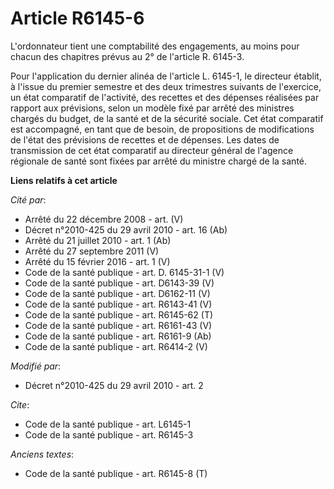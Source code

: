 # Article R6145-6

L'ordonnateur tient une comptabilité des engagements, au moins pour chacun des chapitres prévus au 2° de l'article R.
6145-3. 

Pour l'application du dernier alinéa de l'article L. 6145-1, le directeur établit, à l'issue du premier semestre et des deux
trimestres suivants de l'exercice, un état comparatif de l'activité, des recettes et des dépenses réalisées par rapport aux
prévisions, selon un modèle fixé par arrêté des ministres chargés du budget, de la santé et de la sécurité sociale. Cet état
comparatif est accompagné, en tant que de besoin, de propositions de modifications de l'état des prévisions de recettes et de
dépenses. Les dates de transmission de cet état comparatif au directeur général de l'agence régionale de santé sont fixées
par arrêté du ministre chargé de la santé.

**Liens relatifs à cet article**

_Cité par_:

  - Arrêté du 22 décembre 2008 - art. (V)
  - Décret n°2010-425 du 29 avril 2010 - art. 16 (Ab)
  - Arrêté du 21 juillet 2010 - art. 1 (Ab)
  - Arrêté du 27 septembre 2011 (V)
  - Arrêté du 15 février 2016 - art. 1 (V)
  - Code de la santé publique - art. D. 6145-31-1 (V)
  - Code de la santé publique - art. D6143-39 (V)
  - Code de la santé publique - art. D6162-11 (V)
  - Code de la santé publique - art. R6143-41 (V)
  - Code de la santé publique - art. R6145-62 (T)
  - Code de la santé publique - art. R6161-43 (V)
  - Code de la santé publique - art. R6161-9 (Ab)
  - Code de la santé publique - art. R6414-2 (V)

_Modifié par_:

  - Décret n°2010-425 du 29 avril 2010 - art. 2

_Cite_:

  - Code de la santé publique - art. L6145-1
  - Code de la santé publique - art. R6145-3

_Anciens textes_:

  - Code de la santé publique - art. R6145-8 (T)
